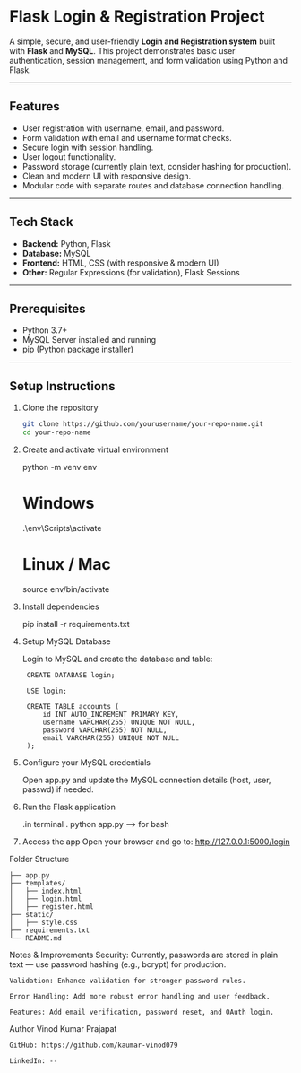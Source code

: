 # Flask Login & Registration Project

A simple, secure, and user-friendly **Login and Registration system** built with **Flask** and **MySQL**. This project demonstrates basic user authentication, session management, and form validation using Python and Flask.

---

## Features

- User registration with username, email, and password.
- Form validation with email and username format checks.
- Secure login with session handling.
- User logout functionality.
- Password storage (currently plain text, consider hashing for production).
- Clean and modern UI with responsive design.
- Modular code with separate routes and database connection handling.

---

## Tech Stack

- **Backend:** Python, Flask
- **Database:** MySQL
- **Frontend:** HTML, CSS (with responsive & modern UI)
- **Other:** Regular Expressions (for validation), Flask Sessions

---

## Prerequisites

- Python 3.7+
- MySQL Server installed and running
- pip (Python package installer)

---

## Setup Instructions

1. Clone the repository

    ```bash
    git clone https://github.com/yourusername/your-repo-name.git
    cd your-repo-name


2. Create and activate virtual environment

    python -m venv env
    # Windows
    .\env\Scripts\activate
    # Linux / Mac
    source env/bin/activate

3. Install dependencies

    pip install -r requirements.txt

4. Setup MySQL Database

    Login to MySQL and create the database and table:

        CREATE DATABASE login;

        USE login;

        CREATE TABLE accounts (
            id INT AUTO_INCREMENT PRIMARY KEY,
            username VARCHAR(255) UNIQUE NOT NULL,
            password VARCHAR(255) NOT NULL,
            email VARCHAR(255) UNIQUE NOT NULL
        );

5. Configure your MySQL credentials

    Open app.py and update the MySQL connection details (host, user, passwd) if needed.

6. Run the Flask application
    
    .in terminal 
    . python app.py --> for bash

7. Access the app
    Open your browser and go to: http://127.0.0.1:5000/login

Folder Structure

    ├── app.py
    ├── templates/
    │   ├── index.html
    │   ├── login.html
    │   ├── register.html
    ├── static/
    │   ├── style.css
    ├── requirements.txt
    └── README.md

Notes & Improvements
    Security: Currently, passwords are stored in plain text — use password hashing (e.g., bcrypt) for production.

    Validation: Enhance validation for stronger password rules.

    Error Handling: Add more robust error handling and user feedback.

    Features: Add email verification, password reset, and OAuth login.


Author
    Vinod Kumar Prajapat

    GitHub: https://github.com/kaumar-vinod079

    LinkedIn: --